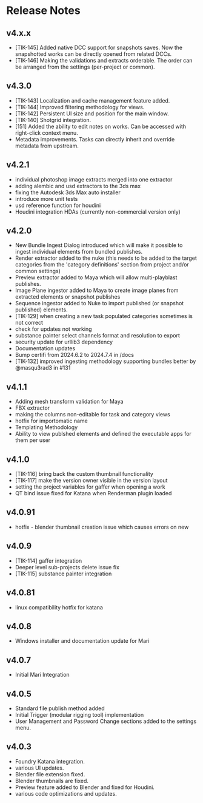 # Release Notes

## v4.x.x
- [TIK-145] Added native DCC support for snapshots saves. Now the snapshotted works can be directly opened from related DCCs.
- [TIK-146] Making the validations and extracts orderable. The order can be arranged from the settings (per-project or common).

## v4.3.0
- [TIK-143] Localization and cache management feature added.
- [TIK-144] Improved filtering methodology for views.
- [TIK-142] Persistent UI size and position for the main window.
- [TIK-140] Shotgrid integration.
- [151] Added the ability to edit notes on works. Can be accessed with right-click context menu.
- Metadata improvements. Tasks can directly inherit and override metadata from upstream.

## v4.2.1
- individual photoshop image extracts merged into one extractor
- adding alembic and usd extractors to the 3ds max
- fixing the Autodesk 3ds Max auto installer
- introduce more unit tests
- usd reference function for houdini
- Houdini integration HDAs (currently non-commercial version only)

## v4.2.0
- New Bundle Ingest Dialog introduced which will make it possible to ingest individual elements from bundled publishes.
- Render extractor added to the nuke (this needs to be added to the target categories from the 'category definitions' section from project and/or common settings)
- Preview extractor added to Maya which will allow multi-playblast publishes.
- Image Plane ingestor added to Maya to create image planes from extracted elements or snapshot publishes
- Sequence ingestor added to Nuke to import published (or snapshot published) elements.
- [TIK-129] when creating a new task populated categories sometimes is not correct
- check for updates not working 
- substance painter select channels format and resolution to export
- security update for urllib3 dependency
- Documentation updates
- Bump certifi from 2024.6.2 to 2024.7.4 in /docs
- [TIK-132] improved ingesting methodology supporting bundles better by @masqu3rad3 in #131

## v4.1.1
- Adding mesh transform validation for Maya
- FBX extractor
- making the columns non-editable for task and category views
- hotfix for importomatic name
- Templating Methodology
- Ability to view publshed elements and defined the executable apps for them per user

## v4.1.0
- [TIK-116] bring back the custom thumbnail functionality
- [TIK-117] make the version owner visible in the version layout
- setting the project variables for gaffer when opening a work
- QT bind issue fixed for Katana when Renderman plugin loaded

## v4.0.91
- hotfix - blender thumbnail creation issue which causes errors on new

## v4.0.9
- [TIK-114] gaffer integration
- Deeper level sub-projects delete issue fix
- [TIK-115] substance painter integration

## v4.0.81
- linux compatibility hotfix for katana

## v4.0.8
- Windows installer and documentation update for Mari

## v4.0.7
- Initial Mari Integration

## v4.0.5
- Standard file publish method added
- Initial Trigger (modular rigging tool) implementation
- User Management and Password Change sections added to the settings menu.

## v4.0.3
- Foundry Katana integration.
- various UI updates.
- Blender file extension fixed.
- Blender thumbnails are fixed.
- Preview feature added to Blender and fixed for Houdini.
- various code optimizations and updates.